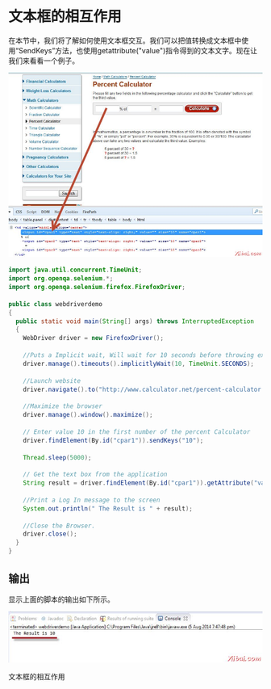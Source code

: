 # 文本框的相互作用

在本节中，我们将了解如何使用文本框交互。我们可以把值转换成文本框中使用“SendKeys”方法，也使用getattribute("value")指令得到的文本文字。现在让我们来看看一个例子。

![selenium_ide_177](images/192A06402-0.jpg)

```java
import java.util.concurrent.TimeUnit;
import org.openqa.selenium.*;
import org.openqa.selenium.firefox.FirefoxDriver;

public class webdriverdemo
{
  public static void main(String[] args) throws InterruptedException
  {
	WebDriver driver = new FirefoxDriver();

    //Puts a Implicit wait, Will wait for 10 seconds before throwing exception
	driver.manage().timeouts().implicitlyWait(10, TimeUnit.SECONDS);

    //Launch website
	driver.navigate().to("http://www.calculator.net/percent-calculator.htmll");
	
	//Maximize the browser
	driver.manage().window().maximize();

   	// Enter value 10 in the first number of the percent Calculator
    driver.findElement(By.id("cpar1")).sendKeys("10");
    
    Thread.sleep(5000);
	
    // Get the text box from the application
    String result = driver.findElement(By.id("cpar1")).getAttribute("value");
    
	//Print a Log In message to the screen
    System.out.println(" The Result is " + result);
    
	//Close the Browser.
    driver.close();    
  }
}

```

## 输出

显示上面的脚本的输出如下所示。

![selenium_ide_183](images/192A04149-1.jpg)

文本框的相互作用